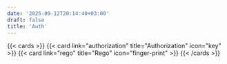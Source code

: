 ```yaml
---
date: '2025-09-12T20:14:40+03:00'
draft: false
title: 'Auth'
---
```


{{< cards >}}
  {{< card link="authorization" title="Authorization" icon="key" >}}
  {{< card link="rego" title="Rego" icon="finger-print" >}}
{{< /cards >}}
